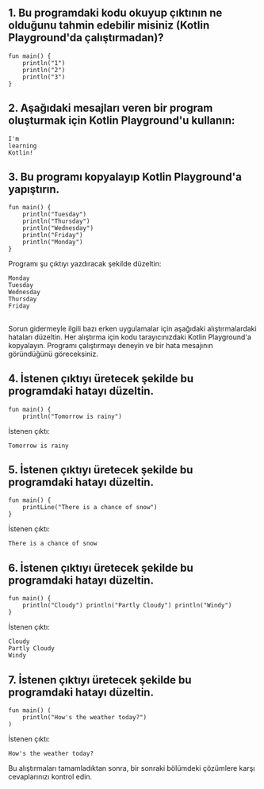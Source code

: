 ## 1. Bu programdaki kodu okuyup çıktının ne olduğunu tahmin edebilir misiniz (Kotlin Playground'da çalıştırmadan)?

```
fun main() {
    println("1")
    println("2")
    println("3")
}
```
## 2. Aşağıdaki mesajları veren bir program oluşturmak için Kotlin Playground'u kullanın:

```
I'm
learning
Kotlin!
```

## 3. Bu programı kopyalayıp Kotlin Playground'a yapıştırın.

```
fun main() {
    println("Tuesday")
    println("Thursday")
    println("Wednesday")
    println("Friday")
    println("Monday")
}
```
Programı şu çıktıyı yazdıracak şekilde düzeltin:

```
Monday
Tuesday
Wednesday
Thursday
Friday
```

##

Sorun gidermeyle ilgili bazı erken uygulamalar için aşağıdaki alıştırmalardaki hataları düzeltin. Her alıştırma için kodu tarayıcınızdaki Kotlin Playground'a kopyalayın. Programı çalıştırmayı deneyin ve bir hata mesajının göründüğünü göreceksiniz.

## 4. İstenen çıktıyı üretecek şekilde bu programdaki hatayı düzeltin.

```
fun main() {
    println("Tomorrow is rainy")
```

İstenen çıktı:

```
Tomorrow is rainy
```

## 5. İstenen çıktıyı üretecek şekilde bu programdaki hatayı düzeltin.

```
fun main() {
    printLine("There is a chance of snow")
}
```

İstenen çıktı:

```
There is a chance of snow
```

## 6. İstenen çıktıyı üretecek şekilde bu programdaki hatayı düzeltin.

```
fun main() {
    println("Cloudy") println("Partly Cloudy") println("Windy")
}
```
İstenen çıktı:

```
Cloudy
Partly Cloudy
Windy
```

## 7. İstenen çıktıyı üretecek şekilde bu programdaki hatayı düzeltin.

```
fun main() (
    println("How's the weather today?")
)
```
İstenen çıktı:

```
How's the weather today?
```
Bu alıştırmaları tamamladıktan sonra, bir sonraki bölümdeki çözümlere karşı cevaplarınızı kontrol edin.



